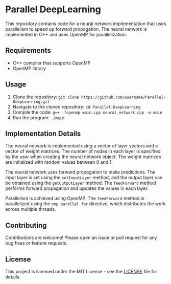 # Parallel DeepLearning

This repository contains code for a neural network implementation that uses parallelism to speed up forward propagation. The neural network is implemented in C++ and uses OpenMP for parallelization.

## Requirements

- C++ compiler that supports OpenMP
- OpenMP library

## Usage

1. Clone the repository: `git clone https://github.com/username/Parallel-DeepLearning.git`
2. Navigate to the cloned repository: `cd Parallel-DeepLearning`
3. Compile the code: `g++ -fopenmp main.cpp neural_network.cpp -o main`
4. Run the program: `./main`

## Implementation Details

The neural network is implemented using a vector of layer vectors and a vector of weight matrices. The number of nodes in each layer is specified by the user when creating the neural network object. The weight matrices are initialized with random values between 0 and 1.

The neural network uses forward propagation to make predictions. The input layer is set using the `setInputLayer` method, and the output layer can be obtained using the `getOutputLayer` method. The `feedForward` method performs forward propagation and updates the values in each layer.

Parallelism is achieved using OpenMP. The `feedForward` method is parallelized using the `omp parallel for` directive, which distributes the work across multiple threads.

## Contributing

Contributions are welcome! Please open an issue or pull request for any bug fixes or feature requests.

## License

This project is licensed under the MIT License - see the [LICENSE](LICENSE) file for details.

